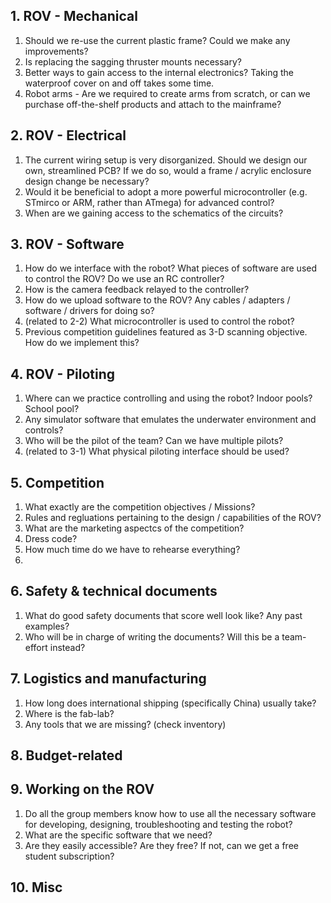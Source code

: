 ## 1. ROV - Mechanical
1. Should we re-use the current plastic frame? Could we make any improvements?
2. Is replacing the sagging thruster mounts necessary?
3. Better ways to gain access to the internal electronics? Taking the waterproof cover on and off takes some time.
4. Robot arms - Are we required to create arms from scratch, or can we purchase off-the-shelf products and attach to the mainframe?

## 2. ROV - Electrical
1. The current wiring setup is very disorganized. Should we design our own, streamlined PCB? If we do so, would a frame / acrylic enclosure design change be necessary?
2. Would it be beneficial to adopt a more powerful microcontroller (e.g. STmirco or ARM, rather than ATmega) for advanced control?
3. When are we gaining access to the schematics of the circuits?
   
## 3. ROV - Software
1. How do we interface with the robot? What pieces of software are used to control the ROV? Do we use an RC controller?
2. How is the camera feedback relayed to the controller?
3. How do we upload software to the ROV? Any cables / adapters / software / drivers for doing so?
4. (related to 2-2) What microcontroller is used to control the robot?
5. Previous competition guidelines featured as 3-D scanning objective. How do we implement this?

## 4. ROV - Piloting 
1. Where can we practice controlling and using the robot? Indoor pools? School pool?
2. Any simulator software that emulates the underwater environment and controls?
3. Who will be the pilot of the team? Can we have multiple pilots?
4. (related to 3-1) What physical piloting interface should be used?
   
## 5. Competition
1. What exactly are the competition objectives / Missions?
2. Rules and regluations pertaining to the design / capabilities of the ROV?
3. What are the marketing aspectcs of the competition?
4. Dress code?
5. How much time do we have to rehearse everything?
6. 
## 6. Safety & technical documents
1. What do good safety documents that score well look like? Any past examples?
2. Who will be in charge of writing the documents? Will this be a team-effort instead?
   
## 7. Logistics and manufacturing
1. How long does international shipping (specifically China) usually take?
2. Where is the fab-lab?
3. Any tools that we are missing? (check inventory)
   
## 8. Budget-related

## 9. Working on the ROV
1. Do all the group members know how to use all the necessary software for developing, designing, troubleshooting and testing the robot?
2. What are the specific software that we need?
3. Are they easily accessible? Are they free? If not, can we get a free student subscription?
   
## 10. Misc






